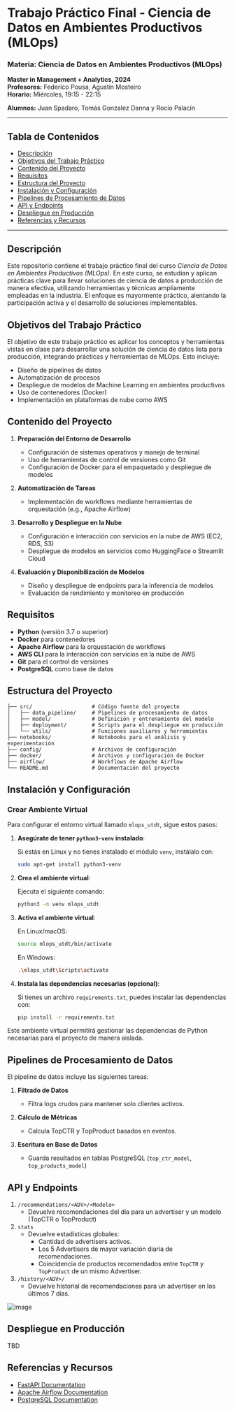 # Trabajo Práctico Final - Ciencia de Datos en Ambientes Productivos (MLOps)

### Materia: Ciencia de Datos en Ambientes Productivos (MLOps)
**Master in Management + Analytics, 2024**  
**Profesores:** Federico Pousa, Agustín Mosteiro  
**Horario:** Miércoles, 19:15 - 22:15


**Alumnos:** Juan Spadaro, Tomás Gonzalez Danna y Rocío Palacín


---

## Tabla de Contenidos
- [Descripción](#descripción)
- [Objetivos del Trabajo Práctico](#objetivos-del-trabajo-práctico)
- [Contenido del Proyecto](#contenido-del-proyecto)
- [Requisitos](#requisitos)
- [Estructura del Proyecto](#estructura-del-proyecto)
- [Instalación y Configuración](#instalación-y-configuración)
- [Pipelines de Procesamiento de Datos](#pipelines-de-procesamiento-de-datos)
- [API y Endpoints](#api-y-endpoints)
- [Despliegue en Producción](#despliegue-en-producción)
- [Referencias y Recursos](#referencias-y-recursos)


---

## Descripción

Este repositorio contiene el trabajo práctico final del curso *Ciencia de Datos en Ambientes Productivos (MLOps)*. En este curso, se estudian y aplican prácticas clave para llevar soluciones de ciencia de datos a producción de manera efectiva, utilizando herramientas y técnicas ampliamente empleadas en la industria. El enfoque es mayormente práctico, alentando la participación activa y el desarrollo de soluciones implementables.

## Objetivos del Trabajo Práctico

El objetivo de este trabajo práctico es aplicar los conceptos y herramientas vistas en clase para desarrollar una solución de ciencia de datos lista para producción, integrando prácticas y herramientas de MLOps. Esto incluye:

- Diseño de pipelines de datos
- Automatización de procesos
- Despliegue de modelos de Machine Learning en ambientes productivos
- Uso de contenedores (Docker)
- Implementación en plataformas de nube como AWS

## Contenido del Proyecto

1. **Preparación del Entorno de Desarrollo**
   - Configuración de sistemas operativos y manejo de terminal
   - Uso de herramientas de control de versiones como Git
   - Configuración de Docker para el empaquetado y despliegue de modelos

2. **Automatización de Tareas**
   - Implementación de workflows mediante herramientas de orquestación (e.g., Apache Airflow)

3. **Desarrollo y Despliegue en la Nube**
   - Configuración e interacción con servicios en la nube de AWS (EC2, RDS, S3)
   - Despliegue de modelos en servicios como HuggingFace o Streamlit Cloud

4. **Evaluación y Disponibilización de Modelos**
   - Diseño y despliegue de endpoints para la inferencia de modelos
   - Evaluación de rendimiento y monitoreo en producción

## Requisitos

- **Python** (versión 3.7 o superior)
- **Docker** para contenedores
- **Apache Airflow** para la orquestación de workflows
- **AWS CLI** para la interacción con servicios en la nube de AWS
- **Git** para el control de versiones
- **PostgreSQL** como base de datos


## Estructura del Proyecto

```plaintext
├── src/                   # Código fuente del proyecto
│   ├── data_pipeline/     # Pipelines de procesamiento de datos
│   ├── model/             # Definición y entrenamiento del modelo
│   ├── deployment/        # Scripts para el despliegue en producción
│   └── utils/             # Funciones auxiliares y herramientas
├── notebooks/             # Notebooks para el análisis y experimentación
├── config/                # Archivos de configuración
├── docker/                # Archivos y configuración de Docker
├── airflow/               # Workflows de Apache Airflow
└── README.md              # Documentación del proyecto
```

## Instalación y Configuración

### Crear Ambiente Virtual

Para configurar el entorno virtual llamado `mlops_utdt`, sigue estos pasos:

1. **Asegúrate de tener `python3-venv` instalado**:
   
   Si estás en Linux y no tienes instalado el módulo `venv`, instálalo con:
   ```bash
   sudo apt-get install python3-venv

3. **Crea el ambiente virtual**:

   Ejecuta el siguiente comando:
   ```bash
   python3 -m venv mlops_utdt

4. **Activa el ambiente virtual**:

   En Linux/macOS:
   ```bash
   source mlops_utdt/bin/activate
   ```
   En Windows:
   ```bash
   .\mlops_utdt\Scripts\activate
   ```

5. **Instala las dependencias necesarias (opcional)**:

   Si tienes un archivo `requirements.txt`, puedes instalar las dependencias con:
   ```bash
   pip install -r requirements.txt
   ```

Este ambiente virtual permitirá gestionar las dependencias de Python necesarias para el proyecto de manera aislada.

 ## Pipelines de Procesamiento de Datos

El pipeline de datos incluye las siguientes tareas:

1. **Filtrado de Datos**
   - Filtra logs crudos para mantener solo clientes activos.

2. **Cálculo de Métricas**
   - Calcula TopCTR y TopProduct basados en eventos.

3. **Escritura en Base de Datos**
   - Guarda resultados en tablas PostgreSQL (`top_ctr_model`, `top_products_model`)
  



 ## API y Endpoints
 
1. `/recommendations/<ADV>/<Modelo>`
   - Devuelve recomendaciones del día para un advertiser y un modelo (TopCTR o TopProduct)
2. `stats`
   - Devuelve estadísticas globales:
      - Cantidad de advertisers activos.
      - Los 5 Advertisers de mayor variación diaria de recomendaciones.
      - Coincidencia de productos recomendados entre `TopCTR` y `TopProduct` de un mismo Advertiser.
3. `/history/<ADV>/`
   - Devuelve historial de recomendaciones para un advertiser en los últimos 7 días.
  
![image](https://github.com/user-attachments/assets/37f98e96-ed58-408a-a365-167df743a3e0)


 ## Despliegue en Producción

 TBD

 ## Referencias y Recursos

 - [FastAPI Documentation](https://fastapi.tiangolo.com/)
 - [Apache Airflow Documentation](https://airflow.apache.org/docs/)
 - [PostgreSQL Documentation](https://www.postgresql.org/docs/)
